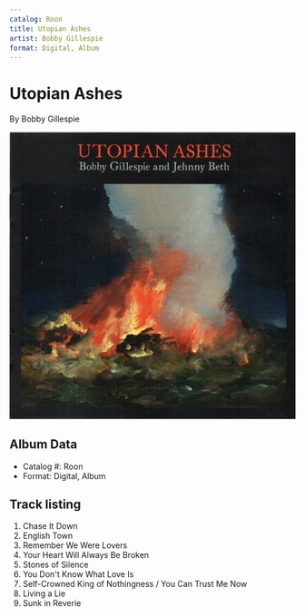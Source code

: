 ```yaml
---
catalog: Roon
title: Utopian Ashes
artist: Bobby Gillespie
format: Digital, Album
---
```


# Utopian Ashes

By Bobby Gillespie

![](../../assets/albumcovers/Bobby_Gillespie-Utopian_Ashes.png)

## Album Data

- Catalog #: Roon
- Format: Digital, Album


## Track listing


1. Chase It Down
2. English Town
3. Remember We Were Lovers
4. Your Heart Will Always Be Broken
5. Stones of Silence
6. You Don't Know What Love Is
7. Self-Crowned King of Nothingness / You Can Trust Me Now
8. Living a Lie
9. Sunk in Reverie

